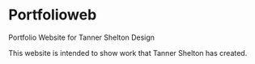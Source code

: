 # Portfolioweb
Portfolio Website for Tanner Shelton Design

This website is intended to show work that Tanner Shelton has created. 
